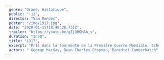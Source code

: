 ```yaml
---
  genre: "Drame, Historique",
  public: "-12",
  director: "Sam Mendes",
  poster: "/img/1917.jpg",
  date: "2020-01-15T18:48:38.731Z",
  trailer: "https://youtu.be/gZjQROMAh_s",
  duration: "1h58",
  title: "1917",
  excerpt: "Pris dans la tourmente de la Première Guerre Mondiale, Schofield et Blake, deux jeunes soldats britanniques, se voient assigner une mission à proprement parler impossible. Porteurs d’un message qui pourrait empêcher une attaque dévastatrice et la mort de centaines de soldats, dont le frère de Blake, ils se lancent dans une véritable course contre la montre, derrière les lignes ennemies."
  actors: " George MacKay, Dean-Charles Chapman, Benedict Cumberbatch"
---
```

